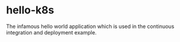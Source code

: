# hello-k8s
The infamous hello world application which is used in the continuous integration and deployment example.
